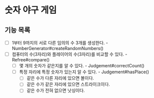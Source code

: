 # 숫자 야구 게임

## 기능 목록

- [ ] 1부터 9까지의 서로 다른 임의의 수 3개를 생성한다. - NumberGenerator#createRandomNumbers()
- [ ] 컴퓨터의 수(3자리)와 플레이어의 수(3자리)를 비교할 수 있다. - Refree#compare()
  - [ ] 몇 개의 숫자가 같은지를 알 수 있다. - Judgement#correctCount()
  - [ ] 특정 자리에 특정 숫자가 있는지 알 수 있다. - Judgement#hasPlace()
     - [ ] 같은 수가 다른 자리에 있으면 볼이다.
     - [ ] 같은 수가 같은 자리에 있으면 스트라이크이다.
     - [ ] 같은 수가 전혀 없으면 낫싱이다.